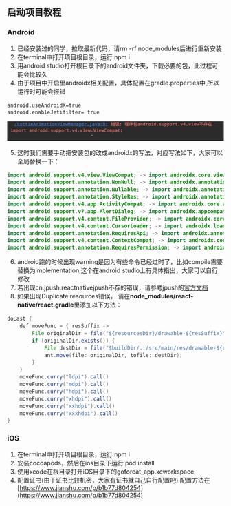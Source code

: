 ## 启动项目教程

### Android

1. 已经安装过的同学，拉取最新代码，请rm -rf node_modules后进行重新安装
2. 在terminal中打开项目根目录，运行 npm i 
3. 用android studio打开根目录下的android文件夹，下载必要的包，此过程可能会比较久
4. 由于项目中开启里androidx相关配置，具体配置在gradle.properties中,所以运行时可能会报错
```
android.useAndroidX=true
android.enableJetifilter= true
```

<img src="../display/bug_android.png"/>

5. 这时我们需要手动把安装包的改成androidx的写法，对应写法如下，大家可以全局替换一下：

```java
import android.support.v4.view.ViewCompat; -> import androidx.core.view.ViewCompat;
import android.support.annotation.NonNull; -> import androidx.annotation.NonNull;
import android.support.annotation.Nullable; -> import androidx.annotation.Nullable;
import android.support.annotation.StyleRes; -> import androidx.annotation.StyleRes;
import android.support.v4.app.ActivityCompat; -> import androidx.core.app.ActivityCompat;
import android.support.v7.app.AlertDialog; -> import androidx.appcompat.app.AlertDialog;
import android.support.v4.content.FileProvider; -> import androidx.core.content.FileProvider;
import android.support.v4.content.CursorLoader; -> import androidx.loader.content.CursorLoader;
import android.support.annotation.RequiresApi; -> import androidx.annotation.RequiresApi;
import android.support.v4.content.ContextCompat; -> import androidx.core.content.ContextCompat;
import android.support.annotation.RequiresPermission; -> import androidx.annotation.RequiresPermission;
```
6. android跑的时候出现warning是因为有些命令已经过时了，比如compile需要替换为implementation,这个在android studio上有具体指出，大家可以自行修改
7. 若出现cn.jpush.reactnativejpush不存的错误，请参考jpush的[官方文档](https://github.com/jpush/jpush-react-native)
8. 如果出现Duplicate resources错误， 请在**node_modules/react-native/react.gradle**里添加以下方法：
```java
doLast {
    def moveFunc = { resSuffix ->
        File originalDir = file("${resourcesDir}/drawable-${resSuffix}");
        if (originalDir.exists()) {
            File destDir = file("$buildDir/../src/main/res/drawable-${resSuffix}");
            ant.move(file: originalDir, tofile: destDir);
        }
    }
    moveFunc.curry("ldpi").call()
    moveFunc.curry("mdpi").call()
    moveFunc.curry("hdpi").call()
    moveFunc.curry("xhdpi").call()
    moveFunc.curry("xxhdpi").call()
    moveFunc.curry("xxxhdpi").call()
}
```


### iOS

1. 在terminal中打开项目根目录，运行 npm i 
2. 安装cocoapods，然后在ios目录下运行 pod install
3. 使用xcode在根目录打开iOS目录下的goforeat_app.xcworkspace
4. 配置证书(由于证书比较机密，大家有证书就自己自行配置吧) 配置方法在[https://www.jianshu.com/p/b1b77d804254](https://www.jianshu.com/p/b1b77d804254)